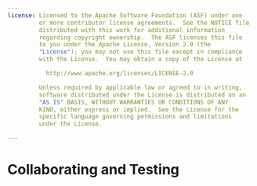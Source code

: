 ```yaml
---
license: Licensed to the Apache Software Foundation (ASF) under one
         or more contributor license agreements.  See the NOTICE file
         distributed with this work for additional information
         regarding copyright ownership.  The ASF licenses this file
         to you under the Apache License, Version 2.0 (the
         "License"); you may not use this file except in compliance
         with the License.  You may obtain a copy of the License at

           http://www.apache.org/licenses/LICENSE-2.0

         Unless required by applicable law or agreed to in writing,
         software distributed under the License is distributed on an
         "AS IS" BASIS, WITHOUT WARRANTIES OR CONDITIONS OF ANY
         KIND, either express or implied.  See the License for the
         specific language governing permissions and limitations
         under the License.

---
```


# Collaborating and Testing

<!--

# Collaborating on Projects

When working with a team, apps are a collaborative undertaking.
PhoneGap Build hopes to create an easy to use and useful environment
for managing and building applications with many developers and
testers.


### Adding and Removing Collaborators:

To add or remove a user to your app, you will first need to head over
to your apps’ detail page.

From there you will need to select the collaborators tab.

This tab provides a list of all collaborators associated with the
currently selected app.

To add a collaborator select the 'add a collaborator' button, enter
their email address, select a role, and hit send; they will now
receive an email stating you have shared the application.

If the new collaborator has not yet created a PhoneGap Build account
they will need to create one first and login; if they are logged in or
do not have an account will see a 404 page.

### What are the Tester and Developer roles for?

We allow you to specify one of two roles for a collaborator.

Testers can only download the app.

Developers can change the code, rebuild the app, and do anything short
of deleting the app or managing signing keys.

You can of course revoke people's access to your app, or change them
from a developer to tester.

### Have feedback?

We'd love to hear your thoughts on our collaborator workflow! If you
have any feedback on how we can improve collaboration on PhoneGap
Build or have a general question head over to our
[community](http://community.phonegap.com) page and start a
discussion!

-->
